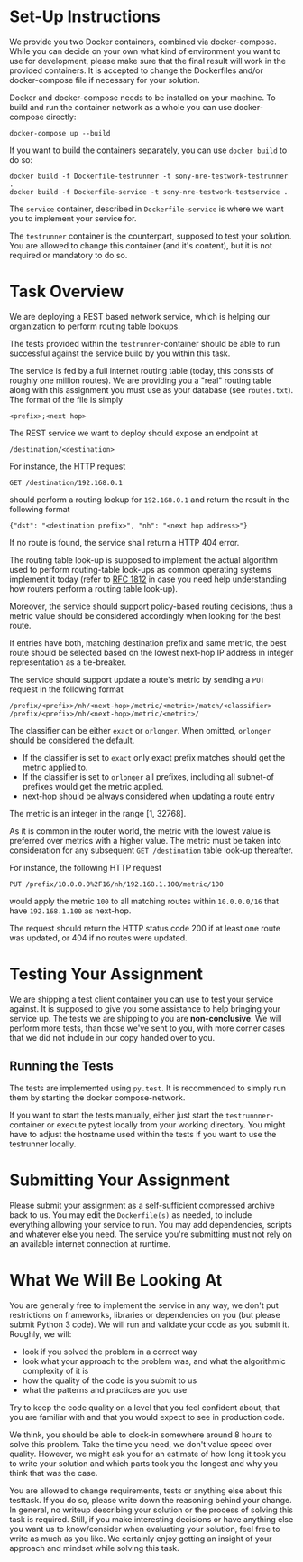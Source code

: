# Set-Up Instructions

We provide you two Docker containers, combined via docker-compose. While you can decide on your own what kind of
environment you want to use for development, please make sure that the final result will work in the provided
containers. It is accepted to change the Dockerfiles and/or docker-compose file if necessary for your solution.

Docker and docker-compose needs to be installed on your machine. To build and run the container network as a whole you
can use docker-compose directly:

    docker-compose up --build

If you want to build the containers separately, you can use `docker build` to do so:

    docker build -f Dockerfile-testrunner -t sony-nre-testwork-testrunner .
    docker build -f Dockerfile-service -t sony-nre-testwork-testservice .

The `service` container, described in `Dockerfile-service` is where we want you to implement your service for.

The `testrunner` container is the counterpart, supposed to test your solution. You are allowed to change this container
(and it's content), but it is not required or mandatory to do so.

# Task Overview

We are deploying a REST based network service, which is helping our organization to perform routing table lookups.

The tests provided within the `testrunner`-container should be able to run successful against the service build by you
within this task.

The service is fed by a full internet routing table (today, this consists of roughly one million routes). We are
providing you a "real" routing table along with this assignment you must use as your database (see `routes.txt`).
The format of the file is simply

    <prefix>;<next hop>

The REST service we want to deploy should expose an endpoint at

    /destination/<destination>

For instance, the HTTP request

    GET /destination/192.168.0.1

should perform a routing lookup for `192.168.0.1` and return the result in the following format

    {"dst": "<destination prefix>", "nh": "<next hop address>"}

If no route is found, the service shall return a HTTP 404 error.

The routing table look-up is supposed to implement the actual algorithm used to perform routing-table look-ups as
common operating systems implement it today (refer to [RFC 1812](https://www.ietf.org/rfc/rfc1812.txt) in case you
need help understanding how routers perform a routing table look-up).

Moreover, the service should support policy-based routing decisions, thus a metric value should be considered
accordingly when looking for the best route.

If entries have both, matching destination prefix and same metric, the best route should be selected based on the
lowest next-hop IP address in integer representation as a tie-breaker.

The service should support update a route's metric by sending a `PUT` request in the following format

    /prefix/<prefix>/nh/<next-hop>/metric/<metric>/match/<classifier>
    /prefix/<prefix>/nh/<next-hop>/metric/<metric>/

The classifier can be either `exact` or `orlonger`. When omitted, `orlonger` should be considered the default.

- If the classifier is set to `exact` only exact prefix matches should get the metric applied to.
- If the classifier is set to `orlonger` all prefixes, including all subnet-of prefixes would get the metric applied.
- next-hop should be always considered when updating a route entry

The metric is an integer in the range [1, 32768].

As it is common in the router world, the metric with the lowest value is preferred over metrics with a higher value.
The metric must be taken into consideration for any subsequent `GET /destination` table look-up thereafter.

For instance, the following HTTP request

    PUT /prefix/10.0.0.0%2F16/nh/192.168.1.100/metric/100

would apply the metric `100` to all matching routes within `10.0.0.0/16` that have `192.168.1.100` as next-hop.

The request should return the HTTP status code 200 if at least one route was updated, or 404 if no routes were updated.

# Testing Your Assignment

We are shipping a test client container you can use to test your service against. It is supposed to give you some
assistance to help bringing your service up. The tests we are shipping to you are **non-conclusive**. We will
perform more tests, than those we've sent to you, with more corner cases that we did not include in our copy handed
over to you.

## Running the Tests

The tests are implemented using `py.test`. It is recommended to simply run them by starting the docker compose-network.

If you want to start the tests manually, either just start the `testrunnner`-container or execute pytest locally from
your working directory. You might have to adjust the hostname used within the tests if you want to use the testrunner
locally.

# Submitting Your Assignment

Please submit your assignment as a self-sufficient compressed archive back to us. You may edit the `Dockerfile(s)`
as needed, to include everything allowing your service to run. You may add dependencies, scripts and whatever else you
need. The service you're submitting must not rely on an available internet connection at runtime.

# What We Will Be Looking At

You are generally free to implement the service in any way, we don't put restrictions on frameworks, libraries or
dependencies on you (but please submit Python 3 code). We will run and validate your code as you submit it. Roughly,
we will:

- look if you solved the problem in a correct way
- look what your approach to the problem was, and what the algorithmic complexity of it is
- how the quality of the code is you submit to us
- what the patterns and practices are you use

Try to keep the code quality on a level that you feel confident about, that you are familiar with and that you would
expect to see in production code.

We think, you should be able to clock-in somewhere around 8 hours to solve this problem. Take the time you need,
we don't value speed over quality. However, we might ask you for an estimate of how long it took you to write your
solution and which parts took you the longest and why you think that was the case.

You are allowed to change requirements, tests or anything else about this testtask. If you do so, please write down
the reasoning behind your change. In general, no writeup describing your solution or the process of solving this task
is required. Still, if you make interesting decisions or have anything else you want us to know/consider when
evaluating your solution, feel free to write as much as you like. We certainly enjoy getting an insight of your
approach and mindset while solving this task.
